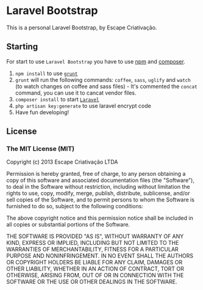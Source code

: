 # Laravel Bootstrap

This is a personal Laravel Bootstrap, by Escape Criativação.

## Starting

For start to use `Laravel Bootstrap` you have to use [npm](https://npmjs.org/) and [composer](http://getcomposer.org/).

1. `npm install` to use [`grunt`](http://gruntjs.com/)
2. `grunt` will run the following commands: `coffee`, `sass`, `uglify` and `watch` (to watch changes on coffee and sass files) - It's commented the `concat` command, you can use it to cancat vendor files.
3. `composer install` to start [`Laravel`](http://laravel.com/)
4. `php artisan key:generate` to use laravel encrypt code
5. Have fun developing!

## License

### The MIT License (MIT)

Copyright (c) 2013 Escape Criativação LTDA

Permission is hereby granted, free of charge, to any person obtaining a copy
of this software and associated documentation files (the "Software"), to deal
in the Software without restriction, including without limitation the rights
to use, copy, modify, merge, publish, distribute, sublicense, and/or sell
copies of the Software, and to permit persons to whom the Software is
furnished to do so, subject to the following conditions:

The above copyright notice and this permission notice shall be included in
all copies or substantial portions of the Software.

THE SOFTWARE IS PROVIDED "AS IS", WITHOUT WARRANTY OF ANY KIND, EXPRESS OR
IMPLIED, INCLUDING BUT NOT LIMITED TO THE WARRANTIES OF MERCHANTABILITY,
FITNESS FOR A PARTICULAR PURPOSE AND NONINFRINGEMENT. IN NO EVENT SHALL THE
AUTHORS OR COPYRIGHT HOLDERS BE LIABLE FOR ANY CLAIM, DAMAGES OR OTHER
LIABILITY, WHETHER IN AN ACTION OF CONTRACT, TORT OR OTHERWISE, ARISING FROM,
OUT OF OR IN CONNECTION WITH THE SOFTWARE OR THE USE OR OTHER DEALINGS IN
THE SOFTWARE.